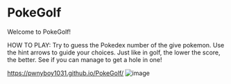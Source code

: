 # PokeGolf

Welcome to PokeGolf!

HOW TO PLAY: Try to guess the Pokedex number of the give pokemon. Use the hint arrows to guide your choices. 
             Just like in golf, the lower the score, the better.
             See if you can manage to get a hole in one!


https://pwnyboy1031.github.io/PokeGolf/
![image](https://user-images.githubusercontent.com/64833334/231661218-e402c519-150f-40c2-9022-06130507441d.png)
